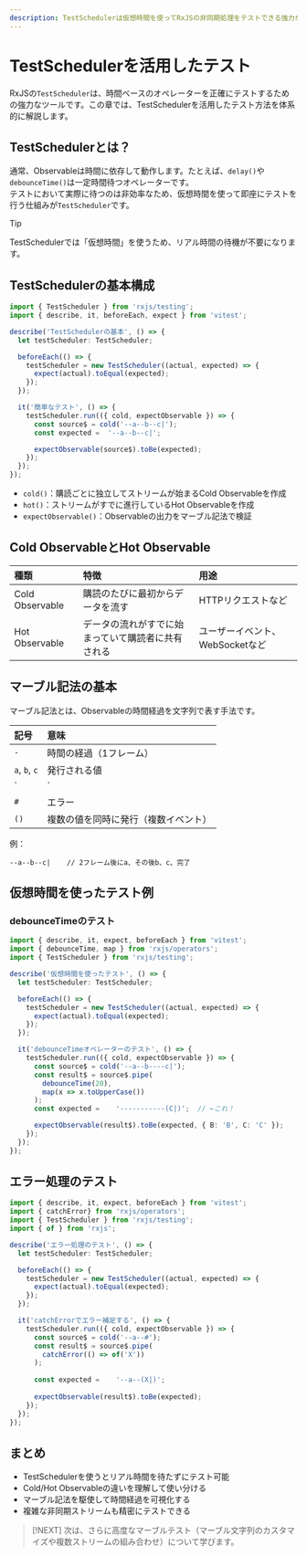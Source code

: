 ```yaml
---
description: TestSchedulerは仮想時間を使ってRxJSの非同期処理をテストできる強力なツールで、マーブル記法やCold/Hot Observableの扱いを通して精密なユニットテストを可能にします。
---
```


# TestSchedulerを活用したテスト

RxJSの`TestScheduler`は、時間ベースのオペレーターを正確にテストするための強力なツールです。この章では、TestSchedulerを活用したテスト方法を体系的に解説します。

## TestSchedulerとは？

通常、Observableは時間に依存して動作します。たとえば、`delay()`や`debounceTime()`は一定時間待つオペレーターです。  
テストにおいて実際に待つのは非効率なため、仮想時間を使って即座にテストを行う仕組みが`TestScheduler`です。

> [!TIP]
> TestSchedulerでは「仮想時間」を使うため、リアル時間の待機が不要になります。

## TestSchedulerの基本構成

```ts
import { TestScheduler } from 'rxjs/testing';
import { describe, it, beforeEach, expect } from 'vitest';

describe('TestSchedulerの基本', () => {
  let testScheduler: TestScheduler;

  beforeEach(() => {
    testScheduler = new TestScheduler((actual, expected) => {
      expect(actual).toEqual(expected);
    });
  });

  it('簡単なテスト', () => {
    testScheduler.run(({ cold, expectObservable }) => {
      const source$ = cold('--a--b--c|');
      const expected =  '--a--b--c|';

      expectObservable(source$).toBe(expected);
    });
  });
});
```

- `cold()`：購読ごとに独立してストリームが始まるCold Observableを作成
- `hot()`：ストリームがすでに進行しているHot Observableを作成
- `expectObservable()`：Observableの出力をマーブル記法で検証


## Cold ObservableとHot Observable

|種類|特徴|用途|
|:---|:---|:---|
|Cold Observable|購読のたびに最初からデータを流す|HTTPリクエストなど|
|Hot Observable|データの流れがすでに始まっていて購読者に共有される|ユーザーイベント、WebSocketなど|


## マーブル記法の基本

マーブル記法とは、Observableの時間経過を文字列で表す手法です。

|記号|意味|
|:---|:---|
|`-`|時間の経過（1フレーム）|
|`a`, `b`, `c`|発行される値|
|`|`|完了|
|`#`|エラー|
|`() `|複数の値を同時に発行（複数イベント）|

例：

```
--a--b--c|    // 2フレーム後にa、その後b、c、完了
```


## 仮想時間を使ったテスト例

### debounceTimeのテスト

```ts
import { describe, it, expect, beforeEach } from 'vitest';
import { debounceTime, map } from 'rxjs/operators';
import { TestScheduler } from 'rxjs/testing';

describe('仮想時間を使ったテスト', () => {
  let testScheduler: TestScheduler;

  beforeEach(() => {
    testScheduler = new TestScheduler((actual, expected) => {
      expect(actual).toEqual(expected);
    });
  });

  it('debounceTimeオペレーターのテスト', () => {
    testScheduler.run(({ cold, expectObservable }) => {
      const source$ = cold('--a--b----c|');
      const result$ = source$.pipe(
        debounceTime(20),
        map(x => x.toUpperCase())
      );
      const expected =    '-----------(C|)';  // ←これ！

      expectObservable(result$).toBe(expected, { B: 'B', C: 'C' });
    });
  });
});
```


## エラー処理のテスト

```ts
import { describe, it, expect, beforeEach } from 'vitest';
import { catchError} from 'rxjs/operators';
import { TestScheduler } from 'rxjs/testing';
import { of } from 'rxjs';

describe('エラー処理のテスト', () => {
  let testScheduler: TestScheduler;

  beforeEach(() => {
    testScheduler = new TestScheduler((actual, expected) => {
      expect(actual).toEqual(expected);
    });
  });

  it('catchErrorでエラー補足する', () => {
    testScheduler.run(({ cold, expectObservable }) => {
      const source$ = cold('--a--#');
      const result$ = source$.pipe(
        catchError(() => of('X'))
      );
  
      const expected =    '--a--(X|)';
  
      expectObservable(result$).toBe(expected);
    });
  });
});
```


## まとめ

- TestSchedulerを使うとリアル時間を待たずにテスト可能
- Cold/Hot Observableの違いを理解して使い分ける
- マーブル記法を駆使して時間経過を可視化する
- 複雑な非同期ストリームも精密にテストできる

> [!NEXT]
> 次は、さらに高度なマーブルテスト（マーブル文字列のカスタマイズや複数ストリームの組み合わせ）について学びます。